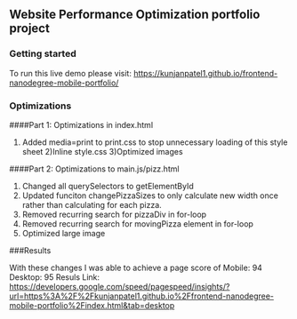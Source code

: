 ## Website Performance Optimization portfolio project


### Getting started


To run this live demo please visit:
https://kunjanpatel1.github.io/frontend-nanodegree-mobile-portfolio/

### Optimizations

####Part 1: Optimizations in index.html

1) Added media=print to print.css to stop unnecessary loading of this style sheet
2)Inline style.css
3)Optimized images



####Part 2: Optimizations to main.js/pizz.html

1) Changed all querySelectors to getElementById
2) Updated funciton changePizzaSizes to only calculate new width once rather than calculating for each pizza.
3) Removed recurring search for pizzaDiv in for-loop
4) Removed recurring search for movingPizza element in for-loop
5) Optimized large image

###Results

  With these changes I was able to achieve a page score of
  Mobile: 94
  Desktop: 95
  Resuls Link: https://developers.google.com/speed/pagespeed/insights/?url=https%3A%2F%2Fkunjanpatel1.github.io%2Ffrontend-nanodegree-mobile-portfolio%2Findex.html&tab=desktop
